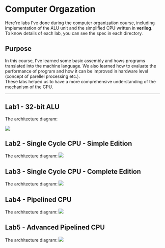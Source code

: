 # Computer Orgazation  
Here're labs I've done during the computer organization course, including implementation of the ALU unit and the simplified CPU written in **verilog**.  
To know details of each lab, you can see the spec in each directory.

## Purpose
In this course, I've learned some basic assembly and hows programs translated into the machine language. We also learned how to evaluate the performance of program and how it can be improved in hardware level (concept of parellel processing etc.).  
These labs helped us to have a more comprehensive understanding of the mechanism of the CPU.

---
## Lab1 - 32-bit ALU
The architecture diagram:

![](https://i.imgur.com/YGtZi0P.png)

## Lab2 - Single Cycle CPU - Simple Edition
The architecture diagram:
![](https://i.imgur.com/wjNvyji.png)

## Lab3 - Single Cycle CPU - Complete Edition
The architecture diagram:
![](https://i.imgur.com/zHBvred.png)

## Lab4 - Pipelined CPU
The architecture diagram:
![](https://i.imgur.com/lUIahUK.png)

## Lab5 - Advanced Pipelined CPU
The architecture diagram:
![](https://i.imgur.com/0YkZ3Ef.png)


